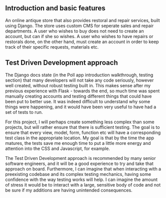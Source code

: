 ## Introduction and basic features

An online antique store that also provides restoral and repair services, 
built using Django. The store uses custom CMS for seperate sales and repair
departments. A user who wishes to buy does not need to create an account, but
can if she so wishes. A user who wishes to have repairs or restorals done, on
the other hand, must create an account in order to keep track of their specific
requests, materials etc. 


## Test Driven Development approach

The Django docs state (in the Poll app introduction walkthrough, testing
section) that many developers will not take any code seriously, however well 
created, without robust testing built in. This makes sense after my previous
experience with Flask - towards the end, so much time was spent manually 
creating accounts and testing different things that could have been put to 
better use. It was indeed difficult to understand why some things were 
happening, and it would have been very useful to have had a set of tests to
run. 

For this project, I will perhaps create something less complex than some 
projects, but will rather ensure that there is sufficient testing. The goal 
is to ensure that every view, model, form, function etc will have a 
corresponding test class in the appropriate location. My goal is that by the 
time the app matures, the tests save me enough time to put a little more 
energy and attention into the CSS and Javascript, for example. 

The Test Driven Development approach is recommended by many senior software
engineers, and it will be a good experience to try and take that approach on
board. Furthermore, I can imagine that when interacting with a preexisting 
codebase and its complex testing mechanics, having some confidence with the 
way testing works will help. I can imagine the amount of stress it would be
to interact with a large, sensitive body of code and not be sure if my
additions are having unintended consequences. 
